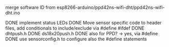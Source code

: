 
merge software ID from esp8266-arduino/ppd42ns-wifi-dht/ppd42ns-wifi-dht.ino

DONE implement status LEDs
DONE Move sensor specific code to header files, add conditionals to include/exclude via #define #ifdef 
DONE dhtpush.h
DONE ds18x20push.h
DONE also for PPD? -> yes, via #define
DONE use sensorconfig.h to configure also the #define statements

